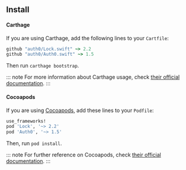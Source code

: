 ## Install

#### Carthage

If you are using Carthage, add the following lines to your `Cartfile`:

```ruby
github "auth0/Lock.swift" ~> 2.2
github "auth0/Auth0.swift" ~> 1.5
```

Then run `carthage bootstrap`.

::: note
For more information about Carthage usage, check [their official documentation](https://github.com/Carthage/Carthage#if-youre-building-for-ios-tvos-or-watchos).
:::

#### Cocoapods

If you are using [Cocoapods](https://cocoapods.org/), add these lines to your `Podfile`:

```ruby
use_frameworks!
pod 'Lock', '~> 2.2'
pod 'Auth0', '~> 1.5'
```

Then, run `pod install`.

::: note
For further reference on Cocoapods, check [their official documentation](http://guides.cocoapods.org/using/getting-started.html).
:::
